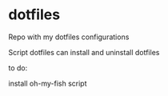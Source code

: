 # dotfiles

Repo with my dotfiles configurations

Script dotfiles can install and uninstall dotfiles

to do:

install oh-my-fish script